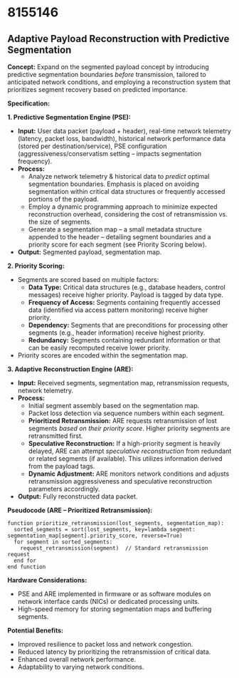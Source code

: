 # 8155146

## Adaptive Payload Reconstruction with Predictive Segmentation

**Concept:** Expand on the segmented payload concept by introducing predictive segmentation boundaries *before* transmission, tailored to anticipated network conditions, and employing a reconstruction system that prioritizes segment recovery based on predicted importance.

**Specification:**

**1. Predictive Segmentation Engine (PSE):**

*   **Input:** User data packet (payload + header), real-time network telemetry (latency, packet loss, bandwidth), historical network performance data (stored per destination/service), PSE configuration (aggressiveness/conservatism setting – impacts segmentation frequency).
*   **Process:**
    *   Analyze network telemetry & historical data to *predict* optimal segmentation boundaries.  Emphasis is placed on avoiding segmentation within critical data structures or frequently accessed portions of the payload.
    *   Employ a dynamic programming approach to minimize expected reconstruction overhead, considering the cost of retransmission vs. the size of segments.
    *   Generate a segmentation map – a small metadata structure appended to the header – detailing segment boundaries and a priority score for each segment (see Priority Scoring below).
*   **Output:** Segmented payload, segmentation map.

**2. Priority Scoring:**

*   Segments are scored based on multiple factors:
    *   **Data Type:** Critical data structures (e.g., database headers, control messages) receive higher priority. Payload is tagged by data type.
    *   **Frequency of Access:** Segments containing frequently accessed data (identified via access pattern monitoring) receive higher priority.
    *   **Dependency:** Segments that are preconditions for processing other segments (e.g., header information) receive highest priority.
    *   **Redundancy:** Segments containing redundant information or that can be easily recomputed receive lower priority.
*   Priority scores are encoded within the segmentation map.

**3. Adaptive Reconstruction Engine (ARE):**

*   **Input:** Received segments, segmentation map, retransmission requests, network telemetry.
*   **Process:**
    *   Initial segment assembly based on the segmentation map.
    *   Packet loss detection via sequence numbers within each segment.
    *   **Prioritized Retransmission:** ARE requests retransmission of lost segments *based on their priority score*. Higher priority segments are retransmitted first.
    *   **Speculative Reconstruction:** If a high-priority segment is heavily delayed, ARE can attempt *speculative reconstruction* from redundant or related segments (if available). This utilizes information derived from the payload tags.
    *   **Dynamic Adjustment:** ARE monitors network conditions and adjusts retransmission aggressiveness and speculative reconstruction parameters accordingly.
*   **Output:** Fully reconstructed data packet.

**Pseudocode (ARE – Prioritized Retransmission):**

```
function prioritize_retransmission(lost_segments, segmentation_map):
  sorted_segments = sort(lost_segments, key=lambda segment: segmentation_map[segment].priority_score, reverse=True)
  for segment in sorted_segments:
    request_retransmission(segment)  // Standard retransmission request
  end for
end function
```

**Hardware Considerations:**

*   PSE and ARE implemented in firmware or as software modules on network interface cards (NICs) or dedicated processing units.
*   High-speed memory for storing segmentation maps and buffering segments.

**Potential Benefits:**

*   Improved resilience to packet loss and network congestion.
*   Reduced latency by prioritizing the retransmission of critical data.
*   Enhanced overall network performance.
*   Adaptability to varying network conditions.